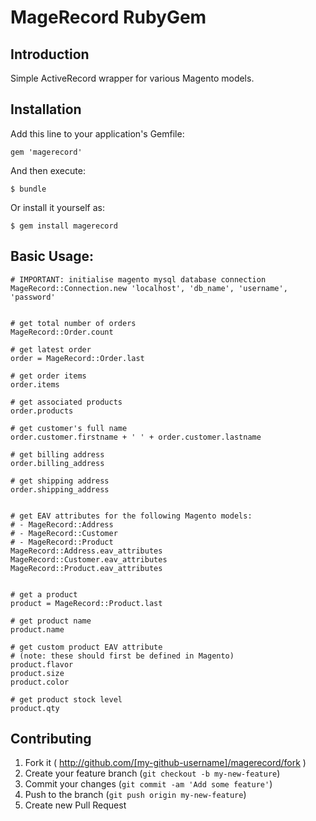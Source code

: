 # MageRecord RubyGem

## Introduction
Simple ActiveRecord wrapper for various Magento models.

## Installation

Add this line to your application's Gemfile:
```
gem 'magerecord'
```
And then execute:
```
$ bundle
```
Or install it yourself as:
```
$ gem install magerecord
```

## Basic Usage:
```
# IMPORTANT: initialise magento mysql database connection
MageRecord::Connection.new 'localhost', 'db_name', 'username', 'password'


# get total number of orders
MageRecord::Order.count

# get latest order
order = MageRecord::Order.last

# get order items
order.items

# get associated products
order.products

# get customer's full name
order.customer.firstname + ' ' + order.customer.lastname

# get billing address
order.billing_address

# get shipping address
order.shipping_address


# get EAV attributes for the following Magento models:
# - MageRecord::Address
# - MageRecord::Customer
# - MageRecord::Product
MageRecord::Address.eav_attributes
MageRecord::Customer.eav_attributes
MageRecord::Product.eav_attributes


# get a product
product = MageRecord::Product.last

# get product name
product.name

# get custom product EAV attribute
# (note: these should first be defined in Magento)
product.flavor
product.size
product.color

# get product stock level
product.qty
```

## Contributing

1. Fork it ( http://github.com/[my-github-username]/magerecord/fork )
2. Create your feature branch (`git checkout -b my-new-feature`)
3. Commit your changes (`git commit -am 'Add some feature'`)
4. Push to the branch (`git push origin my-new-feature`)
5. Create new Pull Request
